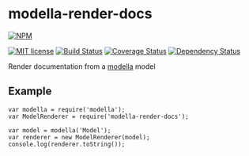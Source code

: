 # modella-render-docs

[![NPM](https://nodei.co/npm/modella-render-docs.png)](https://nodei.co/npm/modella-render-docs/)

[![MIT license](https://img.shields.io/npm/l/modella-render-docs.svg)](https://github.com/jcollado/modella-render-docs/blob/master/LICENSE)
[![Build Status](https://travis-ci.org/jcollado/modella-render-docs.svg)](https://travis-ci.org/jcollado/modella-render-docs)
[![Coverage Status](https://coveralls.io/repos/jcollado/modella-render-docs/badge.svg?branch=master&service=github)](https://coveralls.io/github/jcollado/modella-render-docs?branch=master)
[![Dependency Status](https://david-dm.org/jcollado/modella-render-docs.svg)](https://david-dm.org/jcollado/modella-render-docs)

Render documentation from a [modella](https://www.npmjs.com/package/modella) model

## Example

    var modella = require('modella');
    var ModelRenderer = require('modella-render-docs');

    var model = modella('Model');
    var renderer = new ModelRenderer(model);
    console.log(renderer.toString());
